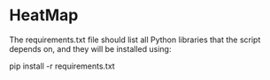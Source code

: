 # HeatMap

The requirements.txt file should list all Python libraries that the script depends on, and they will be installed using:

pip install -r requirements.txt
